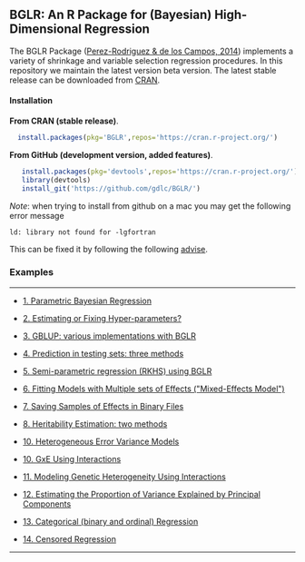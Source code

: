 ## BGLR: An R Package for (Bayesian) High-Dimensional Regression

The BGLR Package ([Perez-Rodriguez & de los Campos, 2014](http://www.ncbi.nlm.nih.gov/pubmed/25009151])) implements a variety of shrinkage and variable selection regression procedures. In this repository we maintain the latest
version beta version. The latest stable release can be downloaded from [CRAN](https://cran.r-project.org/web/packages/BGLR/index.html).

#### Installation


**From CRAN (stable release)**.

```R
  install.packages(pkg='BGLR',repos='https://cran.r-project.org/')
```

**From GitHub (development version, added features)**.


```R
   install.packages(pkg='devtools',repos='https://cran.r-project.org/')  #1# install devtools
   library(devtools)                                                     #2# load the library
   install_git('https://github.com/gdlc/BGLR/')                          #3# install BGLR from GitHub
```

*Note*: when trying to install from github on a mac you may get the following error message

```
ld: library not found for -lgfortran
```

This can be fixed it by following the following [advise](http://thecoatlessprofessor.com/programming/rcpp-rcpparmadillo-and-os-x-mavericks-lgfortran-and-lquadmath-error/).

### Examples<a name="examples"></a>
----------------------------------------------------------------

  - [1. Parametric Bayesian Regression](https://github.com/gdlc/BGLR-R/blob/master/inst/md/BayesianAlphabet.md)
  
  - [2. Estimating or Fixing Hyper-parameters?](https://github.com/gdlc/BGLR-R/blob/master/inst/md/hyperparameters.md)
  
  - [3. GBLUP: various implementations with BGLR](https://github.com/gdlc/BGLR-R/blob/master/inst/md/GBLUP.md)
  
  - [4. Prediction in testing sets: three methods](https://github.com/gdlc/BGLR-R/blob/master/inst/md/Validation.md)
  
  - [5. Semi-parametric regression (RKHS) using BGLR](https://github.com/gdlc/BGLR-R/blob/master/inst/md/RKHS.md)
  
  - [6. Fitting Models with Multiple sets of Effects ("Mixed-Effects Model")](https://github.com/gdlc/BGLR-R/blob/master/inst/md/mixedModel.md)
  
  - [7. Saving Samples of Effects in Binary Files](https://github.com/gdlc/BGLR-R/blob/master/inst/md/example_saveEffects.md)
  
  - [8. Heritability Estimation: two methods]()

  - [10. Heterogeneous Error Variance Models](https://github.com/gdlc/BGLR-R/blob/master/inst/md/example_heteroskedastic.md)
  

  - [10. GxE Using Interactions](https://github.com/gdlc/BGLR-R/blob/master/inst/md/GxE_usingInteractions.md)
  
  - [11. Modeling Genetic Heterogeneity Using Interactions](https://github.com/gdlc/BGLR-R/blob/master/inst/md/heterogeneity_interactions.md)
  
  - [12. Estimating the Proportion of Variance Explained by Principal Components](https://github.com/gdlc/BGLR-R/blob/master/inst/md/PC.md)
  
  - [13. Categorical (binary and ordinal) Regression]()
  
  - [14. Censored Regression]()

---------------------------------------------------------------- 
 
